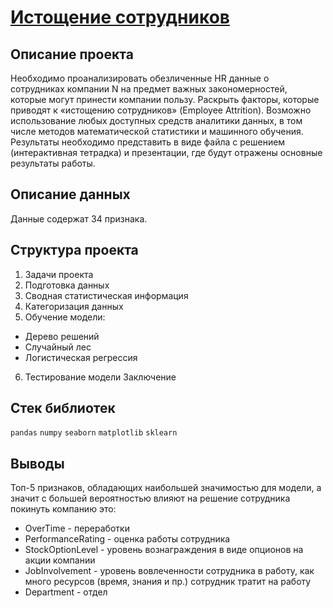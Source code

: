 # [Истощение сотрудников](https://github.com/borisenko-ru/ds_projects/blob/main/02_Employee_Attrition/task.ipynb)

## Описание проекта

Необходимо проанализировать обезличенные HR данные о сотрудниках компании N на предмет важных закономерностей, которые могут принести компании пользу. Раскрыть факторы, которые приводят к «истощению сотрудников» (Employee Attrition). Возможно использование любых доступных средств аналитики данных, в том числе методов математической статистики и машинного обучения. Результаты необходимо представить в виде файла с решением (интерактивная тетрадка) и презентации, где будут отражены основные результаты работы.

## Описание данных

Данные содержат 34 признака.

## Структура проекта

1. Задачи проекта
2. Подготовка данных
3. Сводная статистическая информация
4. Категоризация данных
5. Обучение модели:
- Дерево решений
- Случайный лес
- Логистическая регрессия
6. Тестирование модели
Заключение

## Стек библиотек

`pandas` `numpy` `seaborn` `matplotlib` `sklearn`

## Выводы

Топ-5 признаков, обладающих наибольшей значимостью для модели, а значит с большей вероятностью влияют на решение сотрудника покинуть компанию это:
- OverTime - переработки
- PerformanceRating - оценка работы сотрудника
- StockOptionLevel - уровень вознаграждения в виде опционов на акции компании
- JobInvolvement - уровень вовлеченности сотрудника в работу, как много ресурсов (время, знания и пр.) сотрудник тратит на работу
- Department - отдел
